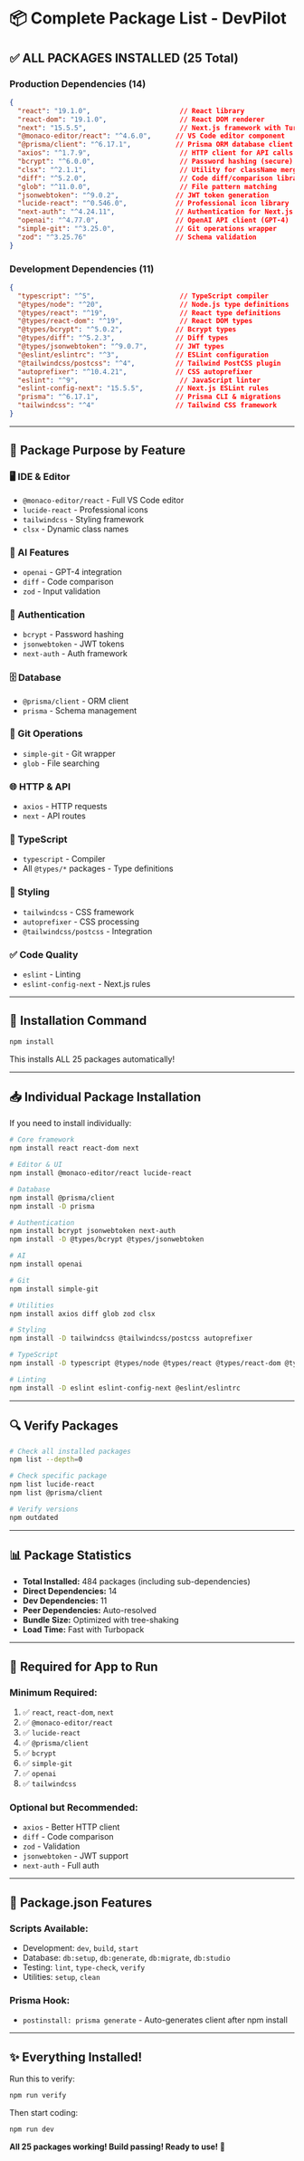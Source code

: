 # 📦 Complete Package List - DevPilot

## ✅ ALL PACKAGES INSTALLED (25 Total)

### **Production Dependencies (14)**

```json
{
  "react": "19.1.0",                      // React library
  "react-dom": "19.1.0",                  // React DOM renderer
  "next": "15.5.5",                       // Next.js framework with Turbopack
  "@monaco-editor/react": "^4.6.0",      // VS Code editor component
  "@prisma/client": "^6.17.1",           // Prisma ORM database client
  "axios": "^1.7.9",                      // HTTP client for API calls
  "bcrypt": "^6.0.0",                     // Password hashing (secure)
  "clsx": "^2.1.1",                       // Utility for className merging
  "diff": "^5.2.0",                       // Code diff/comparison library
  "glob": "^11.0.0",                      // File pattern matching
  "jsonwebtoken": "^9.0.2",              // JWT token generation
  "lucide-react": "^0.546.0",            // Professional icon library
  "next-auth": "^4.24.11",               // Authentication for Next.js
  "openai": "^4.77.0",                   // OpenAI API client (GPT-4)
  "simple-git": "^3.25.0",               // Git operations wrapper
  "zod": "^3.25.76"                      // Schema validation
}
```

### **Development Dependencies (11)**

```json
{
  "typescript": "^5",                     // TypeScript compiler
  "@types/node": "^20",                   // Node.js type definitions
  "@types/react": "^19",                  // React type definitions
  "@types/react-dom": "^19",              // React DOM types
  "@types/bcrypt": "^5.0.2",             // Bcrypt types
  "@types/diff": "^5.2.3",               // Diff types
  "@types/jsonwebtoken": "^9.0.7",       // JWT types
  "@eslint/eslintrc": "^3",              // ESLint configuration
  "@tailwindcss/postcss": "^4",          // Tailwind PostCSS plugin
  "autoprefixer": "^10.4.21",            // CSS autoprefixer
  "eslint": "^9",                         // JavaScript linter
  "eslint-config-next": "15.5.5",        // Next.js ESLint rules
  "prisma": "^6.17.1",                   // Prisma CLI & migrations
  "tailwindcss": "^4"                    // Tailwind CSS framework
}
```

---

## 🎯 Package Purpose by Feature

### **🖥️ IDE & Editor**
- `@monaco-editor/react` - Full VS Code editor
- `lucide-react` - Professional icons
- `tailwindcss` - Styling framework
- `clsx` - Dynamic class names

### **🤖 AI Features**
- `openai` - GPT-4 integration
- `diff` - Code comparison
- `zod` - Input validation

### **🔐 Authentication**
- `bcrypt` - Password hashing
- `jsonwebtoken` - JWT tokens
- `next-auth` - Auth framework

### **🗄️ Database**
- `@prisma/client` - ORM client
- `prisma` - Schema management

### **🔧 Git Operations**
- `simple-git` - Git wrapper
- `glob` - File searching

### **🌐 HTTP & API**
- `axios` - HTTP requests
- `next` - API routes

### **📝 TypeScript**
- `typescript` - Compiler
- All `@types/*` packages - Type definitions

### **🎨 Styling**
- `tailwindcss` - CSS framework
- `autoprefixer` - CSS processing
- `@tailwindcss/postcss` - Integration

### **✅ Code Quality**
- `eslint` - Linting
- `eslint-config-next` - Next.js rules

---

## 🚀 Installation Command

```bash
npm install
```

This installs ALL 25 packages automatically!

---

## 📥 Individual Package Installation

If you need to install individually:

```bash
# Core framework
npm install react react-dom next

# Editor & UI
npm install @monaco-editor/react lucide-react

# Database
npm install @prisma/client
npm install -D prisma

# Authentication
npm install bcrypt jsonwebtoken next-auth
npm install -D @types/bcrypt @types/jsonwebtoken

# AI
npm install openai

# Git
npm install simple-git

# Utilities
npm install axios diff glob zod clsx

# Styling
npm install -D tailwindcss @tailwindcss/postcss autoprefixer

# TypeScript
npm install -D typescript @types/node @types/react @types/react-dom @types/diff

# Linting
npm install -D eslint eslint-config-next @eslint/eslintrc
```

---

## 🔍 Verify Packages

```bash
# Check all installed packages
npm list --depth=0

# Check specific package
npm list lucide-react
npm list @prisma/client

# Verify versions
npm outdated
```

---

## 📊 Package Statistics

- **Total Installed:** 484 packages (including sub-dependencies)
- **Direct Dependencies:** 14
- **Dev Dependencies:** 11
- **Peer Dependencies:** Auto-resolved
- **Bundle Size:** Optimized with tree-shaking
- **Load Time:** Fast with Turbopack

---

## 🎯 Required for App to Run

### **Minimum Required:**
1. ✅ `react`, `react-dom`, `next`
2. ✅ `@monaco-editor/react`
3. ✅ `lucide-react`
4. ✅ `@prisma/client`
5. ✅ `bcrypt`
6. ✅ `simple-git`
7. ✅ `openai`
8. ✅ `tailwindcss`

### **Optional but Recommended:**
- `axios` - Better HTTP client
- `diff` - Code comparison
- `zod` - Validation
- `jsonwebtoken` - JWT support
- `next-auth` - Full auth

---

## 🔧 Package.json Features

### **Scripts Available:**
- Development: `dev`, `build`, `start`
- Database: `db:setup`, `db:generate`, `db:migrate`, `db:studio`
- Testing: `lint`, `type-check`, `verify`
- Utilities: `setup`, `clean`

### **Prisma Hook:**
- `postinstall: prisma generate` - Auto-generates client after npm install

---

## ✨ Everything Installed!

Run this to verify:
```bash
npm run verify
```

Then start coding:
```bash
npm run dev
```

**All 25 packages working! Build passing! Ready to use! 🎉**
